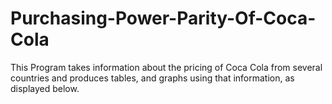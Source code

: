 # Purchasing-Power-Parity-Of-Coca-Cola
This Program takes information about the pricing of Coca Cola from several countries and produces tables, and graphs using that information, as displayed below.
